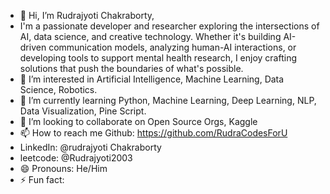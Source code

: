 - 👋 Hi, I’m Rudrajyoti Chakraborty,
- I'm a passionate developer and researcher exploring the intersections of AI, data science, and creative technology. Whether it's building AI-driven communication models, analyzing human-AI interactions, or developing tools to support mental health research, I enjoy crafting solutions that push the boundaries of what's possible.
- 👀 I’m interested in Artificial Intelligence, Machine Learning, Data Science, Robotics.
- 🌱 I’m currently learning Python, Machine Learning, Deep Learning, NLP, Data Visualization, Pine Script.
- 💞️ I’m looking to collaborate on Open Source Orgs, Kaggle
- 📫 How to reach me Github: https://github.com/RudraCodesForU
- LinkedIn: @rudrajyoti Chakraborty
- leetcode: @Rudrajyoti2003
- 😄 Pronouns: He/Him
- ⚡ Fun fact: 

<!---
RudraCodesForU/RudraCodesForU is a ✨ special ✨ repository because its `README.md` (this file) appears on your GitHub profile.
You can click the Preview link to take a look at your changes.
--->
